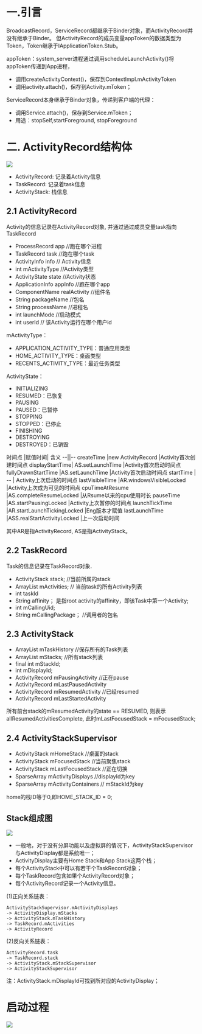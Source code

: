 # 一.引言
BroadcastRecord，ServiceRecord都继承于Binder对象，而ActivityRecord并没有继承于Binder。 但ActivityRecord的成员变量appToken的数据类型为Token，Token继承于IApplicationToken.Stub。

appToken：system_server进程通过调用scheduleLaunchActivity()将appToken传递到App进程，
 * 调用createActivityContext()，保存到ContextImpl.mActivityToken
 * 调用activity.attach()，保存到Activity.mToken；
 
ServiceRecord本身继承于Binder对象，传递到客户端的代理：
 * 调用Service.attach()，保存到Service.mToken；
 * 用途：stopSelf,startForeground, stopForeground

# 二. ActivityRecord结构体
![](http://gityuan.com/images/ams/activity/activity_record.jpg)

* ActivityRecord: 记录着Activity信息
* TaskRecord: 记录着task信息
* ActivityStack: 栈信息

## 2.1 ActivityRecord
Activity的信息记录在ActivityRecord对象, 并通过通过成员变量task指向TaskRecord

* ProcessRecord app //跑在哪个进程
* TaskRecord task //跑在哪个task
* ActivityInfo info // Activity信息
* int mActivityType //Activity类型
* ActivityState state //Activity状态
* ApplicationInfo appInfo //跑在哪个app
* ComponentName realActivity //组件名
* String packageName //包名
* String processName //进程名
* int launchMode //启动模式
* int userId // 该Activity运行在哪个用户id

mActivityType：

* APPLICATION_ACTIVITY_TYPE：普通应用类型
* HOME_ACTIVITY_TYPE：桌面类型
* RECENTS_ACTIVITY_TYPE：最近任务类型

ActivityState：

* INITIALIZING
* RESUMED：已恢复
* PAUSING
* PAUSED：已暂停
* STOPPING
* STOPPED：已停止
* FINISHING
* DESTROYING
* DESTROYED：已销毁


时间点	|赋值时间|	含义
--||--
createTime	    |new ActivityRecord	    |Activity首次创建时间点
displayStartTime|	AS.setLaunchTime	|Activity首次启动时间点
fullyDrawnStartTime	|AS.setLaunchTime	|Activity首次启动时间点
startTime	    | -- |	Activity上次启动的时间点
lastVisibleTime	|AR.windowsVisibleLocked	|Activity上次成为可见的时间点
cpuTimeAtResume	|AS.completeResumeLocked	|从Rsume以来的cpu使用时长
pauseTime	|AS.startPausingLocked	|Activity上次暂停的时间点
launchTickTime	|AR.startLaunchTickingLocked	|Eng版本才赋值
lastLaunchTime	|ASS.realStartActivityLocked	|上一次启动时间

其中AR是指ActivityRecord, AS是指ActivityStack。

## 2.2 TaskRecord
Task的信息记录在TaskRecord对象.

* ActivityStack stack; //当前所属的stack
* ArrayList mActivities; // 当前task的所有Activity列表
* int taskId
* String affinity； 是指root activity的affinity，即该Task中第一个Activity;
* int mCallingUid;
* String mCallingPackage； //调用者的包名

## 2.3 ActivityStack
* ArrayList mTaskHistory //保存所有的Task列表
* ArrayList mStacks; //所有stack列表
* final int mStackId;
* int mDisplayId;
* ActivityRecord mPausingActivity //正在pause
* ActivityRecord mLastPausedActivity
* ActivityRecord mResumedActivity //已经resumed
* ActivityRecord mLastStartedActivity


所有前台stack的mResumedActivity的state == RESUMED, 则表示allResumedActivitiesComplete, 此时mLastFocusedStack = mFocusedStack;

## 2.4 ActivityStackSupervisor
* ActivityStack mHomeStack //桌面的stack
* ActivityStack mFocusedStack //当前聚焦stack
* ActivityStack mLastFocusedStack //正在切换
* SparseArray mActivityDisplays //displayId为key
* SparseArray mActivityContainers // mStackId为key

home的栈ID等于0,即HOME_STACK_ID = 0;

## Stack组成图
![](http://gityuan.com/images/ams/activity/ams_relations.jpg)
* 一般地，对于没有分屏功能以及虚拟屏的情况下，ActivityStackSupervisor与ActivityDisplay都是系统唯一；
* ActivityDisplay主要有Home Stack和App Stack这两个栈；
* 每个ActivityStack中可以有若干个TaskRecord对象；
* 每个TaskRecord包含如果个ActivityRecord对象；
* 每个ActivityRecord记录一个Activity信息。

(1)正向关系链表：
```
ActivityStackSupervisor.mActivityDisplays 
-> ActivityDisplay.mStacks 
-> ActivityStack.mTaskHistory 
-> TaskRecord.mActivities 
-> ActivityRecord
```
(2)反向关系链表：
```
ActivityRecord.task 
-> TaskRecord.stack 
-> ActivityStack.mStackSupervisor
-> ActivityStackSupervisor
```
注：ActivityStack.mDisplayId可找到所对应的ActivityDisplay；

# 启动过程
![](http://gityuan.com/images/ams/activity/Seq_activity.jpg)

